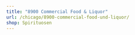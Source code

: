 ```yaml
---
title: "8900 Commercial Food & Liquor"
url: /chicago/8900-commercial-food-und-liquor/
shop: Spirituosen
---
```

